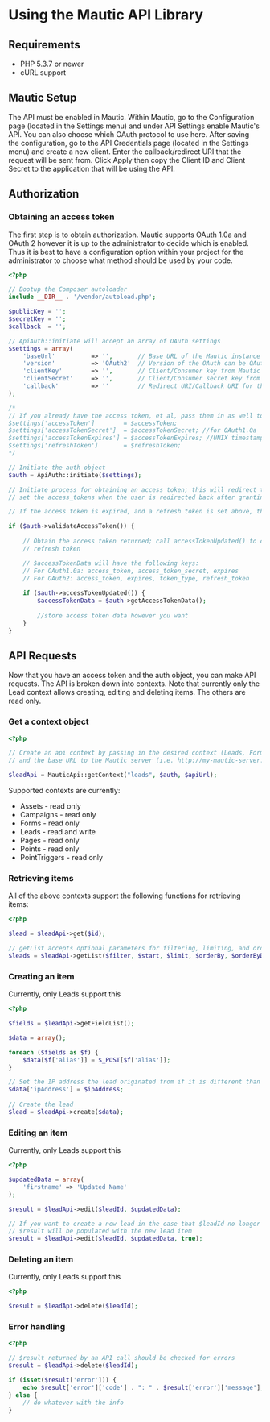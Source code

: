 # Using the Mautic API Library

## Requirements
* PHP 5.3.7 or newer
* cURL support

## Mautic Setup
The API must be enabled in Mautic. Within Mautic, go to the Configuration page (located in the Settings menu) and under API Settings enable
Mautic's API.  You can also choose which OAuth protocol to use here.  After saving the configuration, go to the API Credentials page
(located in the Settings menu) and create a new client.  Enter the callback/redirect URI that the request will be sent from.  Click Apply
then copy the Client ID and Client Secret to the application that will be using the API.

## Authorization
    
### Obtaining an access token
The first step is to obtain authorization.  Mautic supports OAuth 1.0a and OAuth 2 however it is up to the administrator
to decide which is enabled.  Thus it is best to have a configuration option within your project for the administrator 
to choose what method should be used by your code.

```php
<?php

// Bootup the Composer autoloader
include __DIR__ . '/vendor/autoload.php';  

$publicKey = ''; 
$secretKey = ''; 
$callback  = ''; 

// ApiAuth::initiate will accept an array of OAuth settings
$settings = array(
    'baseUrl'          => '',       // Base URL of the Mautic instance
    'version'          => 'OAuth2'  // Version of the OAuth can be OAuth2 or OAuth1a. OAuth2 is the default value.
    'clientKey'        => '',       // Client/Consumer key from Mautic
    'clientSecret'     => '',       // Client/Consumer secret key from Mautic
    'callback'         => ''        // Redirect URI/Callback URI for this script
);

/*
// If you already have the access token, et al, pass them in as well to prevent the need for reauthorization
$settings['accessToken']        = $accessToken;
$settings['accessTokenSecret']  = $accessTokenSecret; //for OAuth1.0a
$settings['accessTokenExpires'] = $accessTokenExpires; //UNIX timestamp
$settings['refreshToken']       = $refreshToken;
*/

// Initiate the auth object
$auth = ApiAuth::initiate($settings);

// Initiate process for obtaining an access token; this will redirect the user to the $authorizationUrl and/or
// set the access_tokens when the user is redirected back after granting authorization

// If the access token is expired, and a refresh token is set above, then a new access token will be requested

if ($auth->validateAccessToken()) {
     
    // Obtain the access token returned; call accessTokenUpdated() to catch if the token was updated via a 
    // refresh token

    // $accessTokenData will have the following keys:
    // For OAuth1.0a: access_token, access_token_secret, expires
    // For OAuth2: access_token, expires, token_type, refresh_token
    
    if ($auth->accessTokenUpdated()) {
        $accessTokenData = $auth->getAccessTokenData();
        
        //store access token data however you want
    }
}
```

## API Requests
Now that you have an access token and the auth object, you can make API requests.  The API is broken down into contexts.
Note that currently only the Lead context allows creating, editing and deleting items.  The others are read only.

### Get a context object

```php
<?php

// Create an api context by passing in the desired context (Leads, Forms, Pages, etc), the $auth object from above
// and the base URL to the Mautic server (i.e. http://my-mautic-server.com/api/)

$leadApi = MauticApi::getContext("leads", $auth, $apiUrl);
```

Supported contexts are currently:

* Assets - read only
* Campaigns - read only
* Forms - read only
* Leads - read and write
* Pages - read only
* Points - read only
* PointTriggers - read only

### Retrieving items
All of the above contexts support the following functions for retrieving items:

```php
<?php

$lead = $leadApi->get($id);

// getList accepts optional parameters for filtering, limiting, and ordering
$leads = $leadApi->getList($filter, $start, $limit, $orderBy, $orderByDir);
```

### Creating an item
Currently, only Leads support this

```php
<?php

$fields = $leadApi->getFieldList();

$data = array();

foreach ($fields as $f) {
    $data[$f['alias']] = $_POST[$f['alias']];
}

// Set the IP address the lead originated from if it is different than that of the server making the request
$data['ipAddress'] = $ipAddress;
 
// Create the lead 
$lead = $leadApi->create($data);
```
    
### Editing an item
Currently, only Leads support this

```php
<?php

$updatedData = array(
    'firstname' => 'Updated Name'
);

$result = $leadApi->edit($leadId, $updatedData);

// If you want to create a new lead in the case that $leadId no longer exists
// $result will be populated with the new lead item
$result = $leadApi->edit($leadId, $updatedData, true);
```
    
### Deleting an item
Currently, only Leads support this

```php
<?php

$result = $leadApi->delete($leadId);
```

### Error handling

```php
<?php

// $result returned by an API call should be checked for errors
$result = $leadApi->delete($leadId);

if (isset($result['error'])) {
    echo $result['error']['code'] . ": " . $result['error']['message'];
} else {
    // do whatever with the info
}
```
